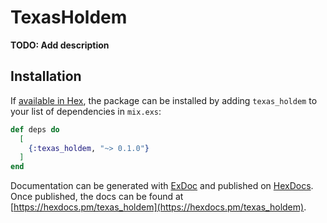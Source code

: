 # TexasHoldem

**TODO: Add description**

## Installation

If [available in Hex](https://hex.pm/docs/publish), the package can be installed
by adding `texas_holdem` to your list of dependencies in `mix.exs`:

```elixir
def deps do
  [
    {:texas_holdem, "~> 0.1.0"}
  ]
end
```

Documentation can be generated with [ExDoc](https://github.com/elixir-lang/ex_doc)
and published on [HexDocs](https://hexdocs.pm). Once published, the docs can
be found at [https://hexdocs.pm/texas_holdem](https://hexdocs.pm/texas_holdem).

